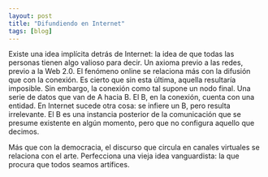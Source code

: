 ```yaml
---
layout: post
title: "Difundiendo en Internet"
tags: [blog]
---
```


Existe una idea implícita detrás de Internet: la idea de que todas las personas tienen algo valioso para decir. Un axioma previo a las redes, previo a la Web 2.0. El fenómeno online se relaciona más con la difusión que con la conexión. Es cierto que sin esta última, aquella resultaría imposible. Sin embargo, la conexión como tal supone un nodo final. Una serie de datos que van de A hacia B. El B, en la conexión, cuenta con una entidad. En Internet sucede otra cosa: se infiere un B, pero resulta irrelevante. El B es una instancia posterior de la comunicación que se presume existente en algún momento, pero que no configura aquello que decimos.

Más que con la democracia, el discurso que circula en canales virtuales se relaciona con el arte. Perfecciona una vieja idea vanguardista: la que procura que todos seamos artífices.
